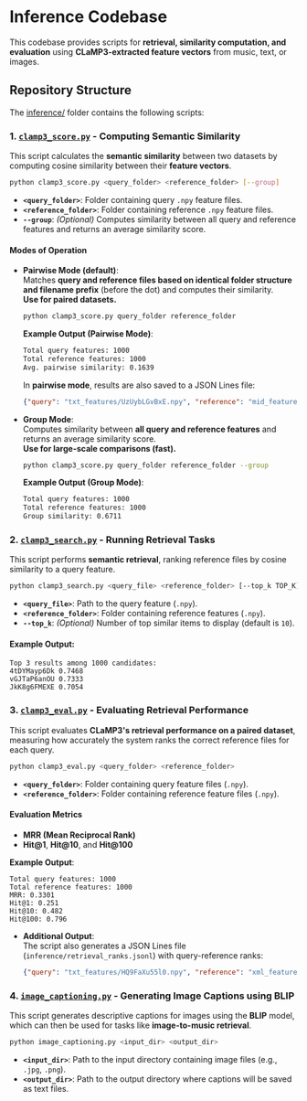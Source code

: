 # **Inference Codebase**  
This codebase provides scripts for **retrieval, similarity computation, and evaluation** using **CLaMP3-extracted feature vectors** from music, text, or images.

## **Repository Structure**  
The [inference/](https://github.com/sanderwood/clamp3/tree/main/inference) folder contains the following scripts:

### **1. [`clamp3_score.py`](https://github.com/sanderwood/clamp3/blob/main/inference/clamp3_score.py) - Computing Semantic Similarity**  
This script calculates the **semantic similarity** between two datasets by computing cosine similarity between their **feature vectors**.

```bash
python clamp3_score.py <query_folder> <reference_folder> [--group]
```
- **`<query_folder>`**: Folder containing query `.npy` feature files.  
- **`<reference_folder>`**: Folder containing reference `.npy` feature files.  
- **`--group`**: *(Optional)* Computes similarity between all query and reference features and returns an average similarity score.  

#### **Modes of Operation**  

- **Pairwise Mode (default)**:  
  Matches **query and reference files based on identical folder structure and filename prefix** (before the dot) and computes their similarity.  
  **Use for paired datasets.**  
  ```bash
  python clamp3_score.py query_folder reference_folder
  ```
  **Example Output (Pairwise Mode)**:
  ```bash
  Total query features: 1000
  Total reference features: 1000
  Avg. pairwise similarity: 0.1639
  ```

  In **pairwise mode**, results are also saved to a JSON Lines file:  
  ```json
  {"query": "txt_features/UzUybLGvBxE.npy", "reference": "mid_features/UzUybLGvBxE.npy", "similarity": 0.2289600819349289}
  ```

- **Group Mode**:  
  Computes similarity between **all query and reference features** and returns an average similarity score.  
  **Use for large-scale comparisons (fast).**  
  ```bash
  python clamp3_score.py query_folder reference_folder --group
  ```
  **Example Output (Group Mode)**:
  ```bash
  Total query features: 1000
  Total reference features: 1000
  Group similarity: 0.6711
  ```

### **2. [`clamp3_search.py`](https://github.com/sanderwood/clamp3/blob/main/inference/clamp3_search.py) - Running Retrieval Tasks**  
This script performs **semantic retrieval**, ranking reference files by cosine similarity to a query feature.

```bash
python clamp3_search.py <query_file> <reference_folder> [--top_k TOP_K]
```
- **`<query_file>`**: Path to the query feature (`.npy`).  
- **`<reference_folder>`**: Folder containing reference features (`.npy`).  
- **`--top_k`**: *(Optional)* Number of top similar items to display (default is `10`).  

#### **Example Output**:
```
Top 3 results among 1000 candidates:
4tDYMayp6Dk 0.7468
vGJTaP6anOU 0.7333
JkK8g6FMEXE 0.7054
```

### **3. [`clamp3_eval.py`](https://github.com/sanderwood/clamp3/blob/main/inference/clamp3_eval.py) - Evaluating Retrieval Performance**  
This script evaluates **CLaMP3's retrieval performance on a paired dataset**, measuring how accurately the system ranks the correct reference files for each query.

```bash
python clamp3_eval.py <query_folder> <reference_folder>
```
- **`<query_folder>`**: Folder containing query feature files (`.npy`).  
- **`<reference_folder>`**: Folder containing reference feature files (`.npy`).  

#### **Evaluation Metrics**  
- **MRR (Mean Reciprocal Rank)**  
- **Hit@1**, **Hit@10**, and **Hit@100**  

**Example Output**:
```
Total query features: 1000
Total reference features: 1000
MRR: 0.3301
Hit@1: 0.251
Hit@10: 0.482
Hit@100: 0.796
```

- **Additional Output**:  
  The script also generates a JSON Lines file (`inference/retrieval_ranks.jsonl`) with query-reference ranks:
  ```json
  {"query": "txt_features/HQ9FaXu55l0.npy", "reference": "xml_features/HQ9FaXu55l0.npy", "rank": 6}
  ```

### **4. [`image_captioning.py`](https://github.com/sanderwood/clamp3/blob/main/inference/image_captioning.py) - Generating Image Captions using BLIP**  
This script generates descriptive captions for images using the **BLIP** model, which can then be used for tasks like **image-to-music retrieval**.

```bash
python image_captioning.py <input_dir> <output_dir>
```
- **`<input_dir>`**: Path to the input directory containing image files (e.g., `.jpg`, `.png`).  
- **`<output_dir>`**: Path to the output directory where captions will be saved as text files.
